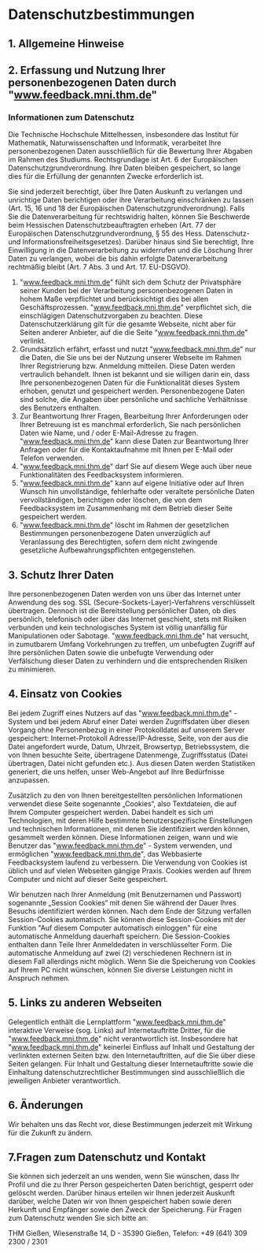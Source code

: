 # Datenschutzbestimmungen

## 1. Allgemeine Hinweise


## 2. Erfassung und Nutzung Ihrer personenbezogenen Daten durch "www.feedback.mni.thm.de"

### Informationen zum Datenschutz

Die Technische Hochschule Mittelhessen, insbesondere das Institut für Mathematik, Naturwissenschaften und Informatik, 
verarbeitet Ihre personenbezogenen Daten ausschließlich für die Bewertung Ihrer Abgaben im Rahmen des Studiums. Rechtsgrundlage ist Art. 6 der Europäischen Datenschutzgrundverordnung. 
Ihre Daten bleiben gespeichert, so lange dies für die Erfüllung der genannten Zwecke erforderlich ist. 
 
Sie sind jederzeit berechtigt, über Ihre Daten Auskunft zu verlangen und unrichtige Daten berichtigen oder ihre Verarbeitung einschränken zu lassen (Art. 15, 16 und 18 der Europäischen Datenschutzgrundverordnung). Falls Sie die Datenverarbeitung für rechtswidrig halten, können Sie Beschwerde beim Hessischen Datenschutzbeauftragten erheben (Art. 77 der Europäischen Datenschutzgrundverordnung, § 55 des Hess. Datenschutz- und Informationsfreiheitsgesetzes). Darüber hinaus sind Sie berechtigt, Ihre Einwilligung in die Datenverarbeitung zu widerrufen und die Löschung Ihrer Daten zu verlangen, wobei die bis dahin erfolgte Datenverarbeitung rechtmäßig bleibt (Art. 7 Abs. 3 und Art. 17. EU-DSGVO). 

1. "www.feedback.mni.thm.de" fühlt sich dem Schutz der Privatsphäre seiner Kunden bei der Verarbeitung personenbezogenen Daten in hohem Maße verpflichtet und berücksichtigt dies bei allen Geschäftsprozessen. "www.feedback.mni.thm.de" verpflichtet sich, die einschlägigen Datenschutzvorgaben zu beachten. Diese Datenschutzerklärung gilt für die gesamte Webseite, nicht aber für Seiten anderer Anbieter, auf die die Seite "www.feedback.mni.thm.de" verlinkt.
2. Grundsätzlich erfährt, erfasst und nutzt "www.feedback.mni.thm.de" nur die Daten, die Sie uns bei der Nutzung unserer Webseite im Rahmen Ihrer Registrierung bzw. Anmeldung mitteilen. Diese Daten werden vertraulich behandelt. 
Ihnen ist bekannt und sie willigen darin ein, dass Ihre personenbezogenen Daten für die Funktionalität dieses System erhoben, genutzt und gespeichert werden. Personenbezogene Daten sind solche, die Angaben über persönliche und sachliche Verhältnisse des Benutzers enthalten.
4. Zur Beantwortung Ihrer Fragen, Bearbeitung Ihrer Anforderungen oder Ihrer Betreuung ist es manchmal erforderlich, Sie nach persönlichen Daten wie Name, und / oder E-Mail-Adresse zu fragen. "www.feedback.mni.thm.de" kann diese Daten zur Beantwortung Ihrer Anfragen oder für die Kontaktaufnahme mit Ihnen per E-Mail oder Telefon verwenden.
5. "www.feedback.mni.thm.de" darf Sie auf diesem Wege auch über neue Funktionalitäten des Feedbacksystem informieren.
6. "www.feedback.mni.thm.de" kann auf eigene Initiative oder auf Ihren Wunsch hin unvollständige, fehlerhafte oder veraltete persönliche Daten vervollständigen, berichtigen oder löschen, die von dem Feedbacksystem im Zusammenhang mit dem Betrieb dieser Seite gespeichert werden.
7. "www.feedback.mni.thm.de" löscht im Rahmen der gesetzlichen Bestimmungen personenbezogene Daten unverzüglich auf Veranlassung des Berechtigten, sofern dem nicht zwingende gesetzliche Aufbewahrungspflichten entgegenstehen.

## 3. Schutz Ihrer Daten

Ihre personenbezogenen Daten werden von uns über das Internet unter Anwendung des sog. SSL (Secure-Sockets-Layer)-Verfahrens verschlüsselt übertragen. Dennoch ist die Bereitstellung persönlicher Daten, ob dies persönlich, telefonisch oder über das Internet geschieht, stets mit Risiken verbunden und kein technologisches System ist völlig unanfällig für Manipulationen oder Sabotage. "www.feedback.mni.thm.de" hat versucht, in zumutbarem Umfang Vorkehrungen zu treffen, um unbefugten Zugriff auf Ihre per­sönlichen Daten sowie die unbefugte Verwendung oder Verfälschung dieser Daten zu verhindern und die entsprechenden Risiken zu minimieren. 

## 4. Einsatz von Cookies

Bei jedem Zugriff eines Nutzers auf das "www.feedback.mni.thm.de" - System und bei jedem Abruf einer Datei werden Zugriffsdaten über diesen Vorgang ohne Personenbezug in einer Protokolldatei auf unserem Server gespeichert: Internet-Protokoll Adresse/IP-Adresse, Seite, von der aus die Datei angefordert wurde, Datum, Uhrzeit, Browsertyp, Betriebssystem, die von Ihnen besuchte Seite, übertragene Datenmenge, Zugriffsstatus (Datei übertragen, Datei nicht gefunden etc.). Aus diesen Daten werden Statistiken generiert, die uns helfen, unser Web-Angebot auf Ihre Bedürfnisse anzupassen.

Zusätzlich zu den von Ihnen bereitgestellten persönlichen Informationen verwendet diese Seite sogenannte „Cookies“, also Textdateien, die auf Ihrem Computer gespeichert werden. Dabei handelt es sich um Technologien, mit deren Hilfe bestimmte benutzerspezifische Einstellungen und technischen Informationen, mit denen Sie identifiziert werden können, gesammelt werden können. Diese Informationen zeigen, wann und wie Benutzer das "www.feedback.mni.thm.de" - System verwenden, und ermöglichen "www.feedback.mni.thm.de", das Webbasierte Feedbacksystem laufend zu verbessern. Die Verwendung von Cookies ist üblich und auf vielen Webseiten gängige Praxis. Cookies werden auf Ihrem Computer und nicht auf dieser Seite gespeichert.

Wir benutzen nach Ihrer Anmeldung (mit Benutzernamen und Passwort) sogenannte „Session Cookies“ mit denen Sie während der Dauer Ihres Besuchs identifiziert werden können. Nach dem Ende der Sitzung verfallen Session-Cookies automatisch. Sie können diese Session-Cookies mit der Funktion "Auf diesem Computer automatisch einloggen" für eine automatische Anmeldung dauerhaft speichern. Die Session-Cookies enthalten dann Teile Ihrer Anmeldedaten in verschlüsselter Form. Die automatische Anmeldung auf zwei (2) verschiedenen Rechnern ist in diesem Fall allerdings nicht möglich. Wenn Sie die Speicherung von Cookies auf Ihrem PC nicht wünschen, können Sie diverse Leistungen nicht in Anspruch nehmen.

## 5. Links zu anderen Webseiten

Gelegentlich enthält die Lernplattform "www.feedback.mni.thm.de" interaktive Verweise (sog. Links) auf Internetauftritte Dritter, für die "www.feedback.mni.thm.de" nicht verantwortlich ist. Insbesondere hat "www.feedback.mni.thm.de" keinerlei Einfluss auf Inhalt und Gestaltung der verlinkten externen Seiten bzw. den Internetauftritten, auf die Sie über diese Seiten gelangen. Für Inhalt und Gestaltung dieser Internetauftritte sowie die Einhaltung datenschutzrechtlicher Bestimmungen sind ausschließlich die jeweiligen Anbieter verantwortlich.

## 6. Änderungen

Wir behalten uns das Recht vor, diese Bestimmungen jederzeit mit Wirkung für die Zukunft zu ändern.

## 7.Fragen zum Datenschutz und Kontakt

Sie können sich jederzeit an uns wenden, wenn Sie wünschen, dass Ihr Profil und die zu Ihrer Person gespeicherten Daten berichtigt, gesperrt oder gelöscht werden. Darüber hinaus erteilen wir Ihnen jederzeit Auskunft darüber, welche Daten wir von Ihnen gespeichert haben sowie deren Herkunft und Empfänger sowie den Zweck der Speicherung. Für Fragen zum Datenschutz wenden Sie sich bitte an:

THM Gießen, Wiesenstraße 14, D - 35390 Gießen, Telefon: +49 (641) 309 2300 / 2301